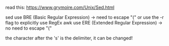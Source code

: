 read this:
https://www.grymoire.com/Unix/Sed.html

sed use BRE (Basic Regular Expression) -> need to escape "\("
or use the -r flag to explicitly use RegEx
awk use ERE (Extended Regular Expression) -> no need to escape "("

the character after the 's' is the delimiter, it can be changed!


